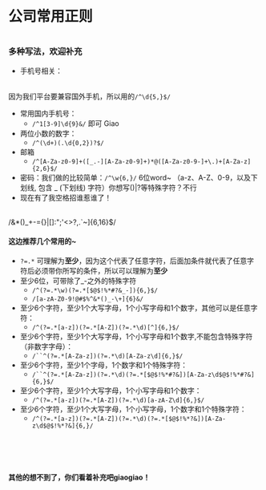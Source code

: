 # 公司常用正则

<a name="872e96a2"></a>
# 
<a name="e918db19"></a>
### 多种写法，欢迎补充


- 手机号相关：


<br />因为我们平台要兼容国外手机，所以用的`/^\d{5,}$/`<br />

- 常用国内手机号：
   - `/^1[3-9]\d{9}&/` 即可 Giao
- 两位小数的数字：
   - `/^(\d+)(.\d{0,2})?$/`
- 邮箱
   - `/^[A-Za-z0-9]+([_.-][A-Za-z0-9]+)*@([A-Za-z0-9-]+\.)+[A-Za-z]{2,6}$/`
- 密码：我们做的比较简单：`/^\w{6,}/` 6位word~ （a-z、A-Z、0-9，以及下划线, 包含 _ (下划线) 字符）你想写()|?等特殊字符？不行
- 现在有了我空格招谁惹谁了！


<br />/&*()_+-={}|\[]:";'<>?,.`~]{6,16}$/<br />

<a name="2a49d276"></a>
#### 这边推荐几个常用的~


- `?=.*` 可理解为**至少**，因为这个代表了任意字符，后面加条件就代表了任意字符后必须带你所写的条件，所以可以理解为**至少**
- 至少6位，可带除了_-之外的特殊字符
   - `/^(?=.*\w)(?=.*[$@$!%*#?&_-]){6,}$/`
   - `/[a-zA-Z0-9!@#$%^&*()_-\+]{6}&/`
- 至少6个字符，至少1个大写字母，1个小写字母和1个数字，其他可以是任意字符：
   - `/^(?=.*[a-z])(?=.*[A-Z])(?=.*\d)[^]{6,}$/`
- 至少6个字符，至少1个大写字母，1个小写字母和1个数字,不能包含特殊字符（非数字字母）：
   - `/``^(?=.*[A-Za-z])(?=.*\d)[A-Za-z\d]{6,}$/`
- 至少6个字符，至少1个字母，1个数字和1个特殊字符：
   - `/``^(?=.*[A-Za-z])(?=.*\d)(?=.*[$@$!%*#?&])[A-Za-z\d$@$!%*#?&]{6,}$/`
- 至少6个字符，至少1个大写字母，1个小写字母和1个数字：
   - `/^(?=.*[a-z])(?=.*[A-Z])(?=.*\d)[a-zA-Z\d]{6,}$/`
- 至少6个字符，至少1个大写字母，1个小写字母，1个数字和1个特殊字符：
   - `/^(?=.*[a-z])(?=.*[A-Z])(?=.*\d)(?=.*[$@$!%*?&])[A-Za-z\d$@$!%*?&]{6,}/`


<br />
<br />
<br />

<a name="30ebd4f6"></a>
#### 其他的想不到了，你们看着补充吧giaogiao！
